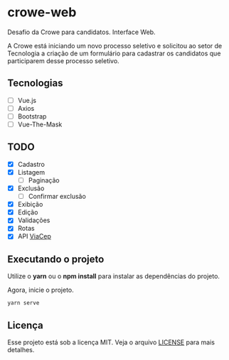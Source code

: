 # crowe-web
Desafio da Crowe para candidatos. Interface Web.

A Crowe está iniciando um novo processo seletivo e solicitou ao setor de Tecnologia a criação de um formulário para cadastrar os candidatos que participarem desse processo seletivo.

## Tecnologias
- [ ] Vue.js
- [ ] Axios
- [ ] Bootstrap
- [ ] Vue-The-Mask

## TODO
- [x] Cadastro
- [x] Listagem
  - [ ] Paginação
- [x] Exclusão
  - [ ] Confirmar exclusão
- [x] Exibição
- [x] Edição
- [x] Validações
- [x] Rotas
- [x] API [ViaCep](https://viacep.com.br/)

## Executando o projeto
Utilize o **yarn** ou o **npm install** para instalar as dependências do projeto.

Agora, inicie o projeto.
```cl
yarn serve
```

## Licença
Esse projeto está sob a licença MIT. Veja o arquivo [LICENSE](LICENSE) para mais detalhes.